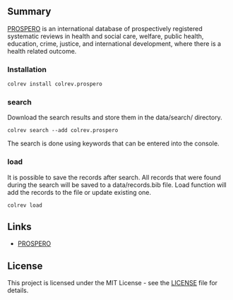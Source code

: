 ## Summary

[PROSPERO](https://www.crd.york.ac.uk/prospero/#searchadvanced) is an international database of prospectively registered systematic reviews in health and social care, welfare, public health, education, crime, justice, and international development, where there is a health related outcome.

### Installation

```bash
colrev install colrev.prospero
```

### search

Download the search results and store them in the data/search/ directory.
```
colrev search --add colrev.prospero
```
The search is done using keywords that can be entered into the console.

### load
It is possible to save the records after search. All records that were found during the search will be saved to a data/records.bib file. Load function will add the records to the file or update existing one.

```
colrev load
```
## Links

- [PROSPERO](https://www.crd.york.ac.uk/prospero/)

## License

This project is licensed under the MIT License - see the [LICENSE](LICENSE) file for details.
